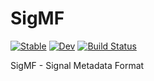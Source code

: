 # SigMF

[![Stable](https://img.shields.io/badge/docs-stable-blue.svg)](https://sjkelly.github.io/SigMF.jl/stable)
[![Dev](https://img.shields.io/badge/docs-dev-blue.svg)](https://sjkelly.github.io/SigMF.jl/dev)
[![Build Status](https://github.com/sjkelly/SigMF.jl/workflows/CI/badge.svg)](https://github.com/sjkelly/SigMF.jl/actions)

SigMF - Signal Metadata Format

